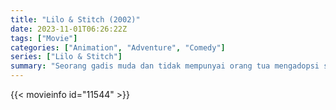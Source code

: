```yaml
---
title: "Lilo & Stitch (2002)"
date: 2023-11-01T06:26:22Z
tags: ["Movie"]
categories: ["Animation", "Adventure", "Comedy"]
series: ["Lilo & Stitch"]
summary: "Seorang gadis muda dan tidak mempunyai orang tua mengadopsi seekor 'anjing' dari pound lokal, sama sekali tidak menyadari bahwa ini adalah eksperimen ilmiah berbahaya yang berlindung di Bumi dan sekarang bersembunyi dari penciptanya dan mereka yang melihatnya sebagai ..."
---
```


<mux-player stream-type="on-demand"
src="https://kp3d-my.sharepoint.com/personal/ryoo_kp3d_onmicrosoft_com/_layouts/15/download.aspx?share=EfGsmPF-2AZLlyAAVZ44RKUBycYSamAUNQuMxWM1i6nwZg" prefer-playback="mse" controls>

</mux-player>


{{< movieinfo id="11544" >}}

<script src="https://cdn.jsdelivr.net/npm/@mux/mux-player"></script>

 <script type="application/ld+json ">
{
"@context": "https://schema.org/",
"@type": "VideoObject",
"name": "Lilo & Stitch",
"contentUrl": "https://stream.mux.com/S1coVArzoermX01yrdmOTT9AI9PHsOHvrRXpMPaGScBY.m3u8",
"thumbnailUrl": "https://www.themoviedb.org/t/p/original/AiB0MS6uPR5XdXY2ZoDfMAhexG1.jpg?width=314&fit_mode=preserve&time=25",
"uploadDate": "2023-11-01T06:26:22Z",
}

</script>


